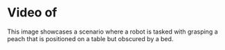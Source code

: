 # Video of 
This image showcases a scenario where a robot is tasked with grasping a peach that is positioned on a table but obscured by a bed. 

